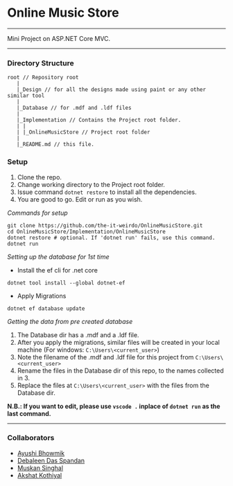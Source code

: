 # Online Music Store
---
Mini Project on ASP.NET Core MVC.

---

### Directory Structure
```
root // Repository root
   |
   |_Design // for all the designs made using paint or any other similar tool
   |
   |_Database // for .mdf and .ldf files
   |
   |_Implementation // Contains the Project root folder.
   | |
   | |_OnlineMusicStore // Project root folder
   |
   |_README.md // this file.
```

### Setup

1. Clone the repo.
2. Change working directory to the Project root folder.
3. Issue command ```dotnet restore``` to install all the dependencies.
4. You are good to go. Edit or run as you wish.

_Commands for setup_

```
git clone https://github.com/the-it-weirdo/OnlineMusicStore.git
cd OnlineMusicStore/Implementation/OnlineMusicStore
dotnet restore # optional. If 'dotnet run' fails, use this command.
dotnet run
```

_Setting up the database for 1st time_
 - Install the ef cli for .net core
```
dotnet tool install --global dotnet-ef
```
 - Apply Migrations
 ```
 dotnet ef database update
 ```

 _Getting the data from pre created database_
  1. The Database dir has a .mdf and a .ldf file.
  2. After you apply the migrations, similar files will be created in your local machine (For windows: ```C:\Users\<current_user>```)
  3. Note the filename of the .mdf and .ldf file for this project from ```C:\Users\<current_user>```
  4. Rename the files in the Database dir of this repo, to the names collected in 3.
  5. Replace the files at ```C:\Users\<current_user>``` with the files from the Database dir.

**N.B.: If you want to edit, please use ```vscode .``` inplace of ```dotnet run``` as the last command.**

---
### Collaborators
- [Ayushi Bhowmik](https://github.com/ayushibhowmik)
- [Debaleen Das Spandan](https://github.com/the-it-weirdo)
- [Muskan Singhal](https://github.com/muskan3218)
- [Akshat Kothiyal](https://github.com/KothiyalAkshat)

